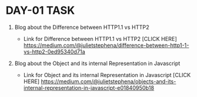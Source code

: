 # DAY-01 TASK

1. Blog about the Difference between HTTP1.1 vs HTTP2

    - Link for Difference between HTTP1.1 vs HTTP2 
    [CLICK HERE] https://medium.com/@julietstephena/difference-between-http1-1-vs-http2-0ed95340d71a
    

2. Blog about the Object and its internal Representation 
in Javascript

    - Link for Object and its internal Representation in Javascript 
    [CLICK HERE] https://medium.com/@julietstephena/objects-and-its-internal-representation-in-javascript-e01840950b18
    